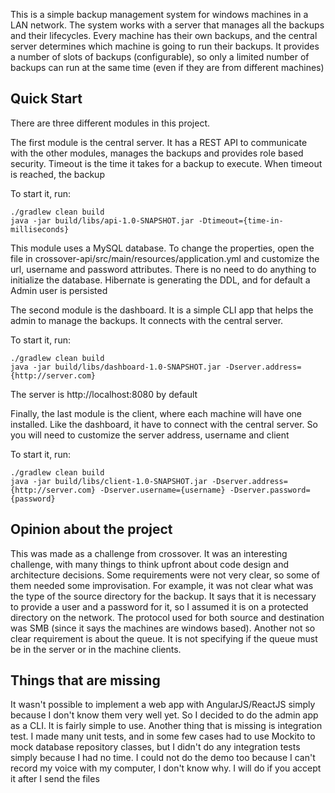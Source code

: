 This is a simple backup management system for windows machines in a LAN network. The system works with a server that manages all the backups and their lifecycles. Every machine has their own backups, and the central server determines which machine is going to run their backups. It provides a number of slots of backups (configurable), so only a limited number of backups can run at the same time (even if they are from different machines)

## Quick Start

There are three different modules in this project. 

The first module is the central server. It has a REST API to communicate with the other modules, manages the backups and provides role based security. Timeout is the time it takes for a backup to execute. When timeout is reached, the backup 

To start it, run:

	./gradlew clean build
	java -jar build/libs/api-1.0-SNAPSHOT.jar -Dtimeout={time-in-milliseconds}

This module uses a MySQL database. To change the properties, open the file in crossover-api/src/main/resources/application.yml and customize the url, username and password attributes. There is no need to do anything to initialize the database. Hibernate is generating the DDL, and for default a Admin user is persisted

The second module is the dashboard. It is a simple CLI app that helps the admin to manage the backups. It connects with the central server.

To start it, run:

	./gradlew clean build
	java -jar build/libs/dashboard-1.0-SNAPSHOT.jar -Dserver.address={http://server.com}

The server is http://localhost:8080 by default

Finally, the last module is the client, where each machine will have one installed. Like the dashboard, it have to connect with the central server. So you will need to customize the server address, username and client

To start it, run:
	
	./gradlew clean build
	java -jar build/libs/client-1.0-SNAPSHOT.jar -Dserver.address={http://server.com} -Dserver.username={username} -Dserver.password={password}



## Opinion about the project

This was made as a challenge from crossover. It was an interesting challenge, with many things to think upfront about code design and architecture decisions. Some requirements were not very clear, so some of them needed some improvisation. For example, it was not clear what was the type of the source directory for the backup. It says that it is necessary to provide a user and a password for it, so I assumed it is on a protected directory on the network. The protocol used for both source and destination was SMB (since it says the machines are windows based). Another not so clear requirement is about the queue. It is not specifying if the queue must be in the server or in the machine clients.


## Things that are missing

It wasn't possible to implement a web app with AngularJS/ReactJS simply because I don't know them very well yet. So I decided to do the admin app as a CLI. It is fairly simple to use.
Another thing that is missing is integration test. I made many unit tests, and in some few cases had to use Mockito to mock database repository classes, but I didn't do any integration tests simply because I had no time. I could not do the demo too because I can't record my voice with my computer, I don't know why. I will do if you accept it after I send the files